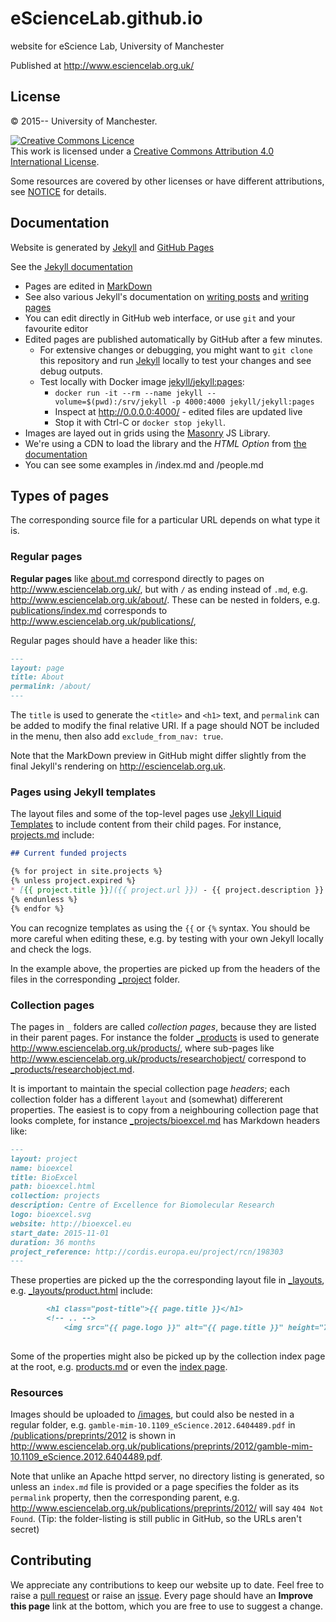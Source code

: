 # eScienceLab.github.io

website for eScience Lab, University of Manchester


Published at http://www.esciencelab.org.uk/

## License

&copy; 2015-- University of Manchester.

<a rel="license" href="http://creativecommons.org/licenses/by/4.0/"><img alt="Creative Commons Licence" style="border-width:0" src="https://i.creativecommons.org/l/by/4.0/88x31.png" /></a><br />This work is licensed under a <a rel="license" href="http://creativecommons.org/licenses/by/4.0/">Creative Commons Attribution 4.0 International License</a>.
</div>

Some resources are covered by other licenses or have different attributions, see [NOTICE](NOTICE) for details.

## Documentation

Website is generated by  [Jekyll](http://jekyllrb.com/d) and [GitHub Pages](https://pages.github.com/)

See the [Jekyll documentation](http://jekyllrb.com/docs/home/)

* Pages are edited in [MarkDown](https://daringfireball.net/projects/markdown/)
 * See also various Jekyll's documentation on [writing posts](http://jekyllrb.com/docs/posts/) and [writing pages](http://jekyllrb.com/docs/pages/)
* You can edit directly in GitHub web interface, or use `git` and your favourite editor
* Edited pages are published automatically by GitHub after a few minutes.
  * For extensive changes or debugging, you might want to `git clone` this repository and run [Jekyll](http://jekyllrb.com/) locally to test your changes and see debug outputs.
  * Test locally with Docker image [jekyll/jekyll:pages](https://hub.docker.com/r/jekyll/jekyll/):
    * `docker run -it --rm --name jekyll --volume=$(pwd):/srv/jekyll -p 4000:4000 jekyll/jekyll:pages`
    * Inspect at http://0.0.0.0:4000/ - edited files are updated live
    * Stop it with Ctrl-C or `docker stop jekyll`.
* Images are layed out in grids using the [Masonry](https://github.com/desandro/masonry) JS Library. 
 * We're using a CDN to load the library and the *HTML Option* from [the documentation](https://github.com/desandro/masonry)
 * You can see some examples in /index.md and /people.md

## Types of pages

The corresponding source file for a particular URL depends on what type it is.

### Regular pages

**Regular pages** like [about.md](about.md) correspond directly to pages on http://www.esciencelab.org.uk/, but with `/` as ending instead of `.md`, e.g. http://www.esciencelab.org.uk/about/.  These can be nested in folders, e.g.
[publications/index.md](publications/index.md) corresponds to http://www.esciencelab.org.uk/publications/,

Regular pages should have a header like this:

```markdown
---
layout: page
title: About
permalink: /about/
---
```

The `title` is used to generate the `<title>` and `<h1>` text, and `permalink` can be added to modify the final relative URI. If a page should NOT be included in the menu, then also add `exclude_from_nav: true`. 

Note that the MarkDown preview in GitHub might differ slightly from the final Jekyll's rendering on http://esciencelab.org.uk.


### Pages using Jekyll templates

The layout files and some of the top-level pages use [Jekyll Liquid Templates](https://jekyllrb.com/docs/templates/) to include content from their child pages.  For instance, [projects.md](projects.md) include:

```markdown
## Current funded projects

{% for project in site.projects %}
{% unless project.expired %}
* [{{ project.title }}]({{ project.url }}) - {{ project.description }}
{% endunless %}
{% endfor %}
```

You can recognize templates as using the `{{` or `{%` syntax. You should be more careful when editing 
these, e.g. by testing with your own Jekyll locally and check the logs.

In the example above, the properties are picked up from the headers of the 
files in the corresponding [_project](_project) folder. 


### Collection pages

The pages in `_` folders are called *collection pages*, because they are listed in their parent pages. For instance the folder [_products](_products) is used to generate http://www.esciencelab.org.uk/products/, where sub-pages like http://www.esciencelab.org.uk/products/researchobject/ correspond to [_products/researchobject.md](_products/researchobject.md).

It is important to maintain the special collection page _headers_; each collection folder has a different `layout` and (somewhat) differerent properties. The easiest is to copy from a neighbouring collection page that looks complete, for instance  [_projects/bioexcel.md](_projects/bioexcel.md) has Markdown headers like:

```markdown
---
layout: project
name: bioexcel
title: BioExcel
path: bioexcel.html
collection: projects
description: Centre of Excellence for Biomolecular Research
logo: bioexcel.svg
website: http://bioexcel.eu
start_date: 2015-11-01
duration: 36 months
project_reference: http://cordis.europa.eu/project/rcn/198303
---
```

These properties are picked up the the corresponding layout file in [_layouts](_layouts), e.g. [_layouts/product.html](_layouts/product.html) include:

```markdown
        <h1 class="post-title">{{ page.title }}</h1>
        <!-- .. -->
            <img src="{{ page.logo }}" alt="{{ page.title }}" height="75" max-height="100">
        
```

Some of the properties might also be picked up by the collection index page at the root, e.g. [products.md](products.md) or even the [index page](index.md).


### Resources

Images should be uploaded to [/images](/images), but could also be nested in a regular folder, e.g.
`gamble-mim-10.1109_eScience.2012.6404489.pdf` in [/publications/preprints/2012](/publications/preprints/2012) is shown in http://www.esciencelab.org.uk/publications/preprints/2012/gamble-mim-10.1109_eScience.2012.6404489.pdf. 

Note that unlike an Apache httpd server, no directory listing is generated, so unless an `index.md` file is provided or a page specifies the folder as its `permalink` property, then the corresponding parent, e.g. http://www.esciencelab.org.uk/publications/preprints/2012/ will say `404 Not Found`.  (Tip: the folder-listing is still public in GitHub, so the URLs aren't secret)


## Contributing

We appreciate any contributions to keep our website up to date. Feel free to 
raise a [pull request](https://github.com/eScienceLab/eScienceLab.github.io/pulls)
or raise an [issue](https://github.com/eScienceLab/eScienceLab.github.io/issues).
Every page should have an **Improve this page** link at the bottom, which you are free to use
to suggest a change.

